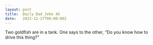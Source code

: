 ```yaml
---
layout: post
title:  Daily Dad Joke 4U
date:   2022-12-27T00:00:00Z
---
```

Two goldfish are in a tank. One says to the other, “Do you know how to drive this thing?”
